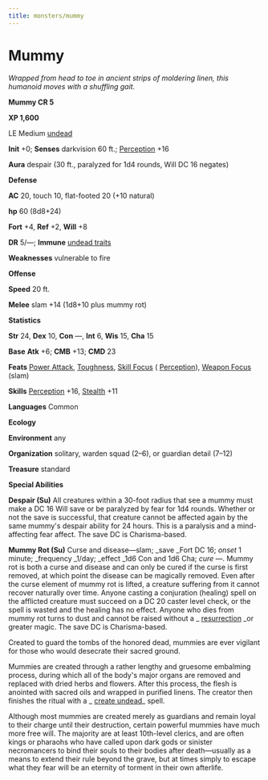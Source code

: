 ```yaml
---
title: monsters/mummy
---
```

# Mummy

_Wrapped from head to toe in ancient strips of moldering linen, this humanoid moves with a shuffling gait._

**Mummy CR 5**

**XP 1,600**

LE Medium [undead](creatureTypes.md#_undead)

**Init** +0; **Senses** darkvision 60 ft.; [Perception](../skills/perception.md#_perception) +16

**Aura** despair (30 ft., paralyzed for 1d4 rounds, Will DC 16 negates)

**Defense**

**AC** 20, touch 10, flat-footed 20 (+10 natural)

**hp** 60 (8d8+24)

**Fort** +4, **Ref** +2, **Will** +8

**DR** 5/—; **Immune** [undead traits](universalMonsterRules.md#_undead-traits)

**Weaknesses** vulnerable to fire

**Offense**

**Speed** 20 ft.

**Melee** slam +14 (1d8+10 plus mummy rot)

**Statistics**

**Str** 24, **Dex** 10, **Con** —, **Int** 6, **Wis** 15, **Cha** 15

**Base**  **Atk** +6; **CMB** +13; **CMD** 23

**Feats** [Power Attack](../feats.md#_power-attack), [Toughness](../feats.md#_toughness), [Skill Focus](../feats.md#_skill-focus) ( [Perception](../skills/perception.md#_perception)), [Weapon Focus](../feats.md#_weapon-focus) (slam)

**Skills** [Perception](../skills/perception.md#_perception) +16, [Stealth](../skills/stealth.md#_stealth) +11

**Languages** Common

**Ecology**

**Environment** any

**Organization** solitary, warden squad (2–6), or guardian detail (7–12)

**Treasure** standard

**Special Abilities**

**Despair (Su)** All creatures within a 30-foot radius that see a mummy must make a DC 16 Will save or be paralyzed by fear for 1d4 rounds. Whether or not the save is successful, that creature cannot be affected again by the same mummy's despair ability for 24 hours. This is a paralysis and a mind-affecting fear affect. The save DC is Charisma-based.

**Mummy Rot (Su)** Curse and disease—slam; _save _Fort DC 16; _onset_ 1 minute; _frequency _1/day; _effect _1d6 Con and 1d6 Cha; _cure_ —. Mummy rot is both a curse and disease and can only be cured if the curse is first removed, at which point the disease can be magically removed. Even after the curse element of mummy rot is lifted, a creature suffering from it cannot recover naturally over time. Anyone casting a conjuration (healing) spell on the afflicted creature must succeed on a DC 20 caster level check, or the spell is wasted and the healing has no effect. Anyone who dies from mummy rot turns to dust and cannot be raised without a _ [resurrection](../spells/resurrection.md#_resurrection) _or greater magic. The save DC is Charisma-based.

Created to guard the tombs of the honored dead, mummies are ever vigilant for those who would desecrate their sacred ground.

Mummies are created through a rather lengthy and gruesome embalming process, during which all of the body's major organs are removed and replaced with dried herbs and flowers. After this process, the flesh is anointed with sacred oils and wrapped in purified linens. The creator then finishes the ritual with a _ [create undead](../spells/createUndead.md#_create-undead)_ spell.

Although most mummies are created merely as guardians and remain loyal to their charge until their destruction, certain powerful mummies have much more free will. The majority are at least 10th-level clerics, and are often kings or pharaohs who have called upon dark gods or sinister necromancers to bind their souls to their bodies after death—usually as a means to extend their rule beyond the grave, but at times simply to escape what they fear will be an eternity of torment in their own afterlife.

